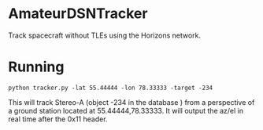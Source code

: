 # AmateurDSNTracker

Track spacecraft without TLEs using the Horizons network. 

# Running

`python tracker.py -lat 55.44444 -lon 78.33333 -target -234`

This will track Stereo-A (object -234 in the database ) from a perspective of a ground station located at 55.44444,78.33333. It will output the az/el in real time after the 0x11 header. 
